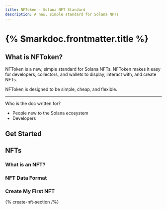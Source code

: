 ```yaml
---
title: NFToken - Solana NFT Standard
description: A new, simple standard for Solana NFTs
---
```


# {% $markdoc.frontmatter.title %}

## What is NFToken?

NFToken is a new, simple standard for Solana NFTs. NFToken makes it easy for developers, collectors, and wallets to display, interact with, and create NFTs.

NFToken is designed to be simple, cheap, and flexible.

---

Who is the doc written for?

- People new to the Solana ecosystem
- Developers

## Get Started

## NFTs

### What is an NFT?

### NFT Data Format

### Create My First NFT

{% create-nft-section /%}
